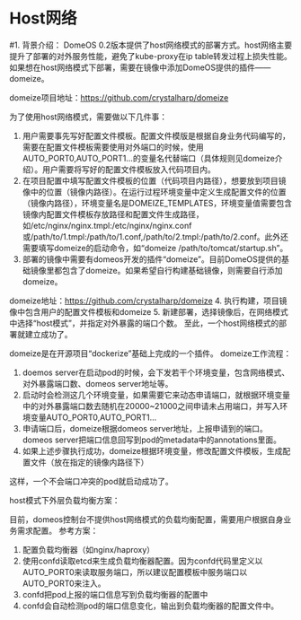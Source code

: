 # Host网络

#1. 背景介绍：
DomeOS 0.2版本提供了host网络模式的部署方式。host网络主要提升了部署的对外服务性能，避免了kube-proxy在ip table转发过程上损失性能。如果想在host网络模式下部署，需要在镜像中添加DomeOS提供的插件——domeize。

domeize项目地址：https://github.com/crystalharp/domeize

为了使用host网络模式，需要做以下几件事：
1. 用户需要事先写好配置文件模板。配置文件模版是根据自身业务代码编写的，需要在配置文件模板需要使用对外端口的时候，使用AUTO_PORT0,AUTO_PORT1...的变量名代替端口（具体规则见domeize介绍）。用户需要将写好的配置文件模板放入代码项目内。
2. 在项目配置中填写配置文件模板的位置（代码项目内路径），想要放到项目镜像中的位置（镜像内路径）。在运行过程环境变量中定义生成配置文件的位置（镜像内路径），环境变量名是DOMEIZE_TEMPLATES，环境变量值需要包含镜像内配置文件模板存放路径和配置文件生成路径，如/etc/nginx/nginx.tmpl:/etc/nginx/nginx.conf或/path/to/1.tmpl:/path/to/1.conf,/path/to/2.tmpl:/path/to/2.conf。此外还需要填写domeize的启动命令，如“domeize /path/to/tomcat/startup.sh”。
3. 部署的镜像中需要有domeos开发的插件“domeize”。目前DomeOS提供的基础镜像里都包含了domeize。如果希望自行构建基础镜像，则需要自行添加domeize。

  domeize地址：https://github.com/crystalharp/domeize
4. 执行构建，项目镜像中包含用户的配置文件模板和domeize
5. 新建部署，选择镜像后，在网络模式中选择“host模式”，并指定对外暴露的端口个数。
至此，一个host网络模式的部署就建立成功了。

domeize是在开源项目“dockerize”基础上完成的一个插件。
domeize工作流程：
1. doemos server在启动pod的时候，会下发若干个环境变量，包含网络模式、对外暴露端口数、domeos server地址等。
2. 启动时会检测这几个环境变量，如果需要它来动态申请端口，就根据环境变量中的对外暴露端口数去随机在20000~21000之间申请未占用端口，并写入环境变量AUTO_PORT0,AUTO_PORT1...
3. 申请端口后，domeize根据domeos server地址，上报申请到的端口。domeos server把端口信息回写到pod的metadata中的annotations里面。
4. 如果上述步骤执行成功，domeize根据环境变量，修改配置文件模板，生成配置文件（放在指定的镜像内路径下）

这样，一个不会端口冲突的pod就启动成功了。


host模式下外层负载均衡方案：

目前，domeos控制台不提供host网络模式的负载均衡配置，需要用户根据自身业务需求配置。
参考方案：
1. 配置负载均衡器（如nginx/haproxy）
2. 使用confd读取etcd来生成负载均衡器配置。因为confd代码里定义以AUTO_PORT0来读取服务端口，所以建议配置模板中服务端口以AUTO_PORT0来注入。
3. confd把pod上报的端口信息写到负载均衡器的配置中
4. confd会自动检测pod的端口信息变化，输出到负载均衡器的配置文件中。
